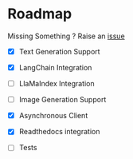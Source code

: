 <!-- ROADMAP -->
# Roadmap

Missing Something ? Raise an [issue](https://github.com/rahuldshetty/horde-client/issues)

- [X] Text Generation Support
- [X] LangChain Integration
- [ ] LlaMaIndex Integration
- [ ] Image Generation Support
- [X] Asynchronous Client
- [X] Readthedocs integration
- [ ] Tests

